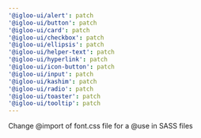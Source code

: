 ```yaml
---
'@igloo-ui/alert': patch
'@igloo-ui/button': patch
'@igloo-ui/card': patch
'@igloo-ui/checkbox': patch
'@igloo-ui/ellipsis': patch
'@igloo-ui/helper-text': patch
'@igloo-ui/hyperlink': patch
'@igloo-ui/icon-button': patch
'@igloo-ui/input': patch
'@igloo-ui/kashim': patch
'@igloo-ui/radio': patch
'@igloo-ui/toaster': patch
'@igloo-ui/tooltip': patch
---
```


Change @import of font.css file for a @use in SASS files
